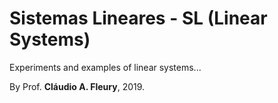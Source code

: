 # Sistemas Lineares - SL (Linear Systems)
Experiments and examples of linear systems...
<p>By Prof. <b>Cláudio A. Fleury</b>, 2019.
